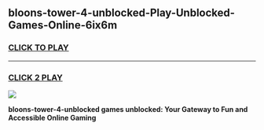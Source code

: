 
## bloons-tower-4-unblocked-Play-Unblocked-Games-Online-6ix6m
<h3>
<a href="https://premium76.site?title=bloons-tower-4-unblocked&ref=25A">CLICK TO PLAY</a></h3>
<hr>

<h3>
<a href="https://premium76.site?title=bloons-tower-4-unblocked&ref=25A">CLICK 2 PLAY</a>
  
</h3>

<a href="https://premium76.site?title=bloons-tower-4-unblocked&ref=25A"><img src="https://clearcache.store/games.png"></a>


**bloons-tower-4-unblocked games unblocked: Your Gateway to Fun and Accessible Online Gaming**
